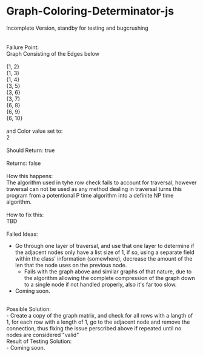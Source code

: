 # Graph-Coloring-Determinator-js
Incomplete Version, standby for testing and bugcrushing<br/>
<br/>
<br/>
Failure Point:<br/>
Graph Consisting of the Edges below<br/>
<br/>
{1, 2}<br/>
{1, 3}<br/>
{1, 4}<br/>
{3, 5}<br/>
{3, 6}<br/>
{3, 7}<br/>
{6, 8}<br/>
{6, 9}<br/>
{6, 10}<br/>
<br/>
and Color value set to:<br/>
2<br/>
<br/>
Should Return: true<br/>
<br/>
Returns: false<br/>
<br/>
How this happens:<br/>
The algorithm used in tyhe row check fails to account for traversal, however traversal can not be used as any method dealing in traversal turns this program from a potentional P time algorithm into a definite NP time algorithm.<br/>
<br/>
How to fix this:<br/>
TBD<br/>
<br/>
Failed Ideas:<br/>
- Go through one layer of traversal, and use that one layer to determine if the adjacent nodes only have a list size of 1, if so, using a separate field within the class' information (somewhere), decrease the amount of the len that the node uses on the previous node.<br/>
  - Fails with the graph above and similar graphs of that nature, due to the algorithm allowing the complete compression of the graph down to a single node if not handled properly, also it's far too slow.
- Coming soon.
<br/>
Possible Solution:<br/>
- Create a copy of the graph matrix, and check for all rows with a langth of 1, for each row with a length of 1, go to the adjacent node and remove the connection, thus fixing the issue perscribed above if repeated until no nodes are considered "valid"<br/>
Result of Testing Solution:<br/>
- Coming soon.
